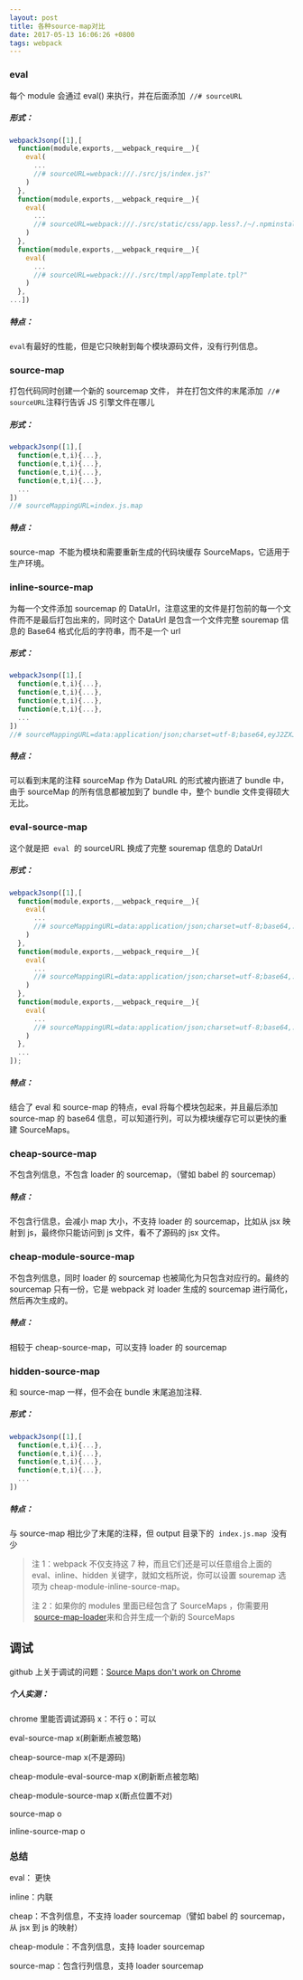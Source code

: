 ```yaml
---
layout: post
title: 各种source-map对比
date: 2017-05-13 16:06:26 +0800
tags: webpack
---
```


### eval

每个 module 会通过 eval() 来执行，并在后面添加  `//# sourceURL`

##### 形式：

```javascript
webpackJsonp([1],[
  function(module,exports,__webpack_require__){
    eval(
      ...
      //# sourceURL=webpack:///./src/js/index.js?'
    )
  },
  function(module,exports,__webpack_require__){
    eval(
      ...
      //# sourceURL=webpack:///./src/static/css/app.less?./~/.npminstall/css-loader/0.23.1/css-loader!./~/.npminstall/postcss-loader/1.1.1/postcss-loader!./~/.npminstall/less-loader/2.2.3/less-loader'
    )
  },
  function(module,exports,__webpack_require__){
    eval(
      ...
      //# sourceURL=webpack:///./src/tmpl/appTemplate.tpl?"
    )
  },
...])
```

##### 特点：

`eval`有最好的性能，但是它只映射到每个模块源码文件，没有行列信息。

### source-map

打包代码同时创建一个新的 sourcemap 文件， 并在打包文件的末尾添加  `//# sourceURL`注释行告诉 JS 引擎文件在哪儿

##### 形式：

```javascript
webpackJsonp([1],[
  function(e,t,i){...},
  function(e,t,i){...},
  function(e,t,i){...},
  function(e,t,i){...},
  ...
])
//# sourceMappingURL=index.js.map
```

##### 特点：

source-map  不能为模块和需要重新生成的代码块缓存 SourceMaps，它适用于生产环境。

### inline-source-map

为每一个文件添加 sourcemap 的 DataUrl，注意这里的文件是打包前的每一个文件而不是最后打包出来的，同时这个 DataUrl 是包含一个文件完整 souremap 信息的 Base64 格式化后的字符串，而不是一个 url

##### 形式：

```javascript
webpackJsonp([1],[
  function(e,t,i){...},
  function(e,t,i){...},
  function(e,t,i){...},
  function(e,t,i){...},
  ...
])
//# sourceMappingURL=data:application/json;charset=utf-8;base64,eyJ2ZXJzaW9...
```

##### 特点：

可以看到末尾的注释 sourceMap 作为 DataURL 的形式被内嵌进了 bundle 中，由于 sourceMap 的所有信息都被加到了 bundle 中，整个 bundle 文件变得硕大无比。

### eval-source-map

这个就是把  `eval`  的 sourceURL 换成了完整 souremap 信息的 DataUrl

##### 形式：

```javascript
webpackJsonp([1],[
  function(module,exports,__webpack_require__){
    eval(
      ...
      //# sourceMappingURL=data:application/json;charset=utf-8;base64,...
    )
  },
  function(module,exports,__webpack_require__){
    eval(
      ...
      //# sourceMappingURL=data:application/json;charset=utf-8;base64,...
    )
  },
  function(module,exports,__webpack_require__){
    eval(
      ...
      //# sourceMappingURL=data:application/json;charset=utf-8;base64,...
    )
  },
  ...
]);
```

##### 特点：

结合了 eval 和 source-map 的特点，eval 将每个模块包起来，并且最后添加 source-map 的 base64 信息，可以知道行列，可以为模块缓存它可以更快的重建 SourceMaps。

### cheap-source-map

不包含列信息，不包含 loader 的 sourcemap，（譬如 babel 的 sourcemap）

##### 特点：

不包含行信息，会减小 map 大小，不支持 loader 的 sourcemap，比如从 jsx 映射到 js，最终你只能访问到 js 文件，看不了源码的 jsx 文件。

### cheap-module-source-map

不包含列信息，同时 loader 的 sourcemap 也被简化为只包含对应行的。最终的 sourcemap 只有一份，它是 webpack 对 loader 生成的 sourcemap 进行简化，然后再次生成的。

##### 特点：

相较于 cheap-source-map，可以支持 loader 的 sourcemap

### hidden-source-map

和 source-map 一样，但不会在 bundle 末尾追加注释.

##### 形式：

```javascript
webpackJsonp([1],[
  function(e,t,i){...},
  function(e,t,i){...},
  function(e,t,i){...},
  function(e,t,i){...},
  ...
])
```

##### 特点：

与 source-map 相比少了末尾的注释，但 output 目录下的  `index.js.map`  没有少

> 注 1：webpack 不仅支持这 7 种，而且它们还是可以任意组合上面的 eval、inline、hidden 关键字，就如文档所说，你可以设置 souremap 选项为 cheap-module-inline-source-map。
>
> 注 2：如果你的 modules 里面已经包含了 SourceMaps ，你需要用  [source-map-loader](https://github.com/webpack/source-map-loader)来和合并生成一个新的 SourceMaps

## 调试

github 上关于调试的问题：[Source Maps don't work on Chrome](https://github.com/webpack/webpack/issues/2145)

##### 个人实测：

chrome 里能否调试源码 x：不行 o：可以

eval-source-map x(刷新断点被忽略)

cheap-source-map x(不是源码)

cheap-module-eval-source-map x(刷新断点被忽略)

cheap-module-source-map x(断点位置不对)

source-map o

inline-source-map o

### 总结

eval： 更快

inline：内联

cheap：不含列信息，不支持 loader sourcemap（譬如 babel 的 sourcemap，从 jsx 到 js 的映射）

cheap-module：不含列信息，支持 loader sourcemap

source-map：包含行列信息，支持 loader sourcemap
